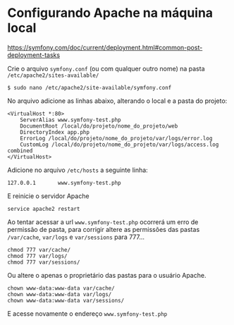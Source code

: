 # Configurando Apache na máquina local

https://symfony.com/doc/current/deployment.html#common-post-deployment-tasks

Crie o arquivo `symfony.conf` (ou com qualquer outro nome) na pasta `/etc/apache2/sites-available/`

    $ sudo nano /etc/apache2/site-available/symfony.conf


No arquivo adicione as linhas abaixo, alterando o local e a pasta do projeto:

    <VirtualHost *:80>
        ServerAlias www.symfony-test.php
        DocumentRoot /local/do/projeto/nome_do_projeto/web
        DirectoryIndex app.php
        ErrorLog /local/do/projeto/nome_do_projeto/var/logs/error.log
        CustomLog /local/do/projeto/nome_do_projeto/var/logs/access.log combined
    </VirtualHost>


Adicione no arquivo `/etc/hosts` a seguinte linha:

    127.0.0.1       www.symfony-test.php


E reinicie o servidor Apache

    service apache2 restart


Ao tentar acessar a url `www.symfony-test.php` ocorrerá um erro de permissão de pasta, 
para corrigir altere as permissões das pastas `/var/cache`, `var/logs` e `var/sessions` 
para 777...

    chmod 777 var/cache/
    chmod 777 var/logs/
    chmod 777 var/sessions/

Ou altere o apenas o proprietário das pastas para o usuário Apache.

    chown www-data:www-data var/cache/
    chown www-data:www-data var/logs/
    chown www-data:www-data var/sessions/

E acesse novamente o endereço `www.symfony-test.php`